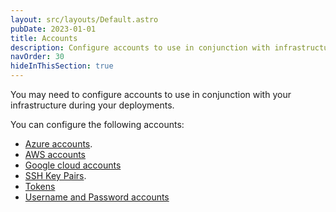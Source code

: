 ```yaml
---
layout: src/layouts/Default.astro
pubDate: 2023-01-01
title: Accounts
description: Configure accounts to use in conjunction with infrastructure during your deployments.
navOrder: 30
hideInThisSection: true
---
```


You may need to configure accounts to use in conjunction with your infrastructure during your deployments.

You can configure the following accounts:

- [Azure accounts](/docs/infrastructure/accounts/azure/index.md).
- [AWS accounts](/docs/infrastructure/accounts/aws/index.md)
- [Google cloud accounts](/docs/infrastructure/accounts/google-cloud/index.md)
- [SSH Key Pairs](/docs/infrastructure/accounts/ssh-key-pair.md).
- [Tokens](/docs/infrastructure/accounts/tokens.md)
- [Username and Password accounts](/docs/infrastructure/accounts/username-and-password.md)
